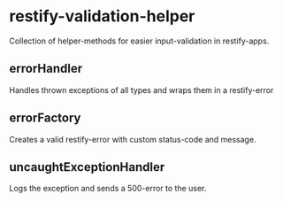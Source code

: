 # restify-validation-helper

Collection of helper-methods for easier input-validation in restify-apps.

## errorHandler
Handles thrown exceptions of all types and wraps them in a restify-error
## errorFactory
Creates a valid restify-error with custom status-code and message.
## uncaughtExceptionHandler
Logs the exception and sends a 500-error to the user.
